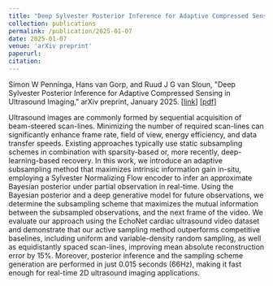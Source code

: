 ```yaml
---
title: "Deep Sylvester Posterior Inference for Adaptive Compressed Sensing in Ultrasound Imaging"
collection: publications
permalink: /publication/2025-01-07
date: 2025-01-07
venue: 'arXiv preprint'
paperurl: 
citation: 
---
```


Simon W Penninga, Hans van Gorp, and Ruud J G van Sloun, "Deep Sylvester Posterior Inference for Adaptive Compressed Sensing in Ultrasound Imaging," arXiv preprint, January 2025.
\[[link](https://arxiv.org/abs/2501.03825)\]
\[[pdf](http://hansvangorp.github.io/files/2025-01-07.pdf)\]

Ultrasound images are commonly formed by sequential acquisition of beam-steered scan-lines. Minimizing the number of required scan-lines can significantly enhance frame rate, field of view, energy efficiency, and data transfer speeds. Existing approaches typically use static subsampling schemes in combination with sparsity-based or, more recently, deep-learning-based recovery. In this work, we introduce an adaptive subsampling method that maximizes intrinsic information gain in-situ, employing a Sylvester Normalizing Flow encoder to infer an approximate Bayesian posterior under partial observation in real-time. Using the Bayesian posterior and a deep generative model for future observations, we determine the subsampling scheme that maximizes the mutual information between the subsampled observations, and the next frame of the video. We evaluate our approach using the EchoNet cardiac ultrasound video dataset and demonstrate that our active sampling method outperforms competitive baselines, including uniform and variable-density random sampling, as well as equidistantly spaced scan-lines, improving mean absolute reconstruction error by 15%. Moreover, posterior inference and the sampling scheme generation are performed in just 0.015 seconds (66Hz), making it fast enough for real-time 2D ultrasound imaging applications.